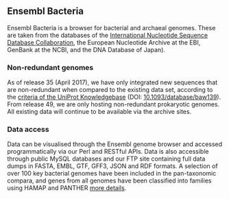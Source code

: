 ## Ensembl Bacteria

Ensembl Bacteria is a browser for bacterial and archaeal genomes. These are taken from the databases of the [International Nucleotide Sequence Database Collaboration](http://www.insdc.org/), the European Nucleotide Archive at the EBI, GenBank at the NCBI, and the DNA Database of Japan).

### Non-redundant genomes

As of release 35 (April 2017), we have only integrated new sequences that are non-redundant when compared to the existing data set, according to the [criteria of the UniProt Knowledgebase](https://insideuniprot.blogspot.com/2015_05_01_archive.html) (DOI: [10.1093/database/baw139](https://www.ncbi.nlm.nih.gov/pmc/articles/PMC5199198/)). From release 49, we are only hosting non-redundant prokaryotic genomes. All existing data will continue to be available via the archive sites.

### Data access

Data can be visualised through the Ensembl genome browser and accessed programmatically via our Perl and RESTful APIs. Data is also accessible through public MySQL databases and our FTP site containing full data dumps in FASTA, EMBL, GTF, GFF3, JSON and RDF formats. A selection of over 100 key bacterial genomes have been included in the pan-taxonomic compara, and genes from all genomes have been classified into families using HAMAP and PANTHER [more details](/info/docs/compara/index.html).

